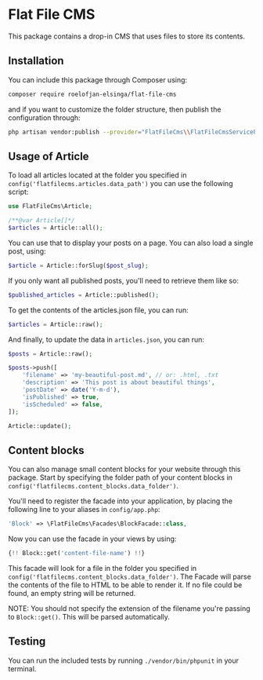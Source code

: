 # Flat File CMS

This package contains a drop-in CMS that uses files to store its contents.

## Installation

You can include this package through Composer using:

```bash
composer require roelofjan-elsinga/flat-file-cms
```

and if you want to customize the folder structure, then publish the configuration through:

```bash
php artisan vendor:publish --provider="FlatFileCms\\FlatFileCmsServiceProvider"
```

## Usage of Article

To load all articles located at the folder you specified in 
``config('flatfilecms.articles.data_path')`` you can use the following script:

```php
use FlatFileCms\Article;

/**@var Article[]*/
$articles = Article::all();
```

You can use that to display your posts on a page. You can also load a single post, using:

```php
$article = Article::forSlug($post_slug);
```

If you only want all published posts, you'll need to retrieve them like so:

```php
$published_articles = Article::published();
```

To get the contents of the articles.json file, you can run:

```php
$articles = Article::raw();
```

And finally, to update the data in ```articles.json```, you can run:

```php
$posts = Article::raw();

$posts->push([
    'filename' => 'my-beautiful-post.md', // or: .html, .txt
    'description' => 'This post is about beautiful things',
    'postDate' => date('Y-m-d'),
    'isPublished' => true,
    'isScheduled' => false,
]);

Article::update();
```

## Content blocks

You can also manage small content blocks for your website through this package. 
Start by specifying the folder path of your content blocks in 
``config('flatfilecms.content_blocks.data_folder')``.

You'll need to register the facade into your application, by placing the following 
line to your aliases in ``config/app.php``:

```php
'Block' => \FlatFileCms\Facades\BlockFacade::class,
```

Now you can use the facade in your views by using:

```php
{!! Block::get('content-file-name') !!}
```

This facade will look for a file in the folder you specified in 
``config('flatfilecms.content_blocks.data_folder')``. 
The Facade will parse the contents of the file to HTML to be able to render it. 
If no file could be found, an empty string will be returned.

NOTE: You should not specify the extension of the filename you're passing to ``Block::get()``.
This will be parsed automatically.

## Testing

You can run the included tests by running ``./vendor/bin/phpunit`` in your terminal.